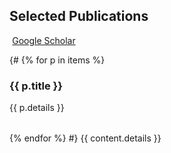 ## <i class="fa fa-chevron-right"></i> Selected Publications <a href="https://github.com/bamos/cv/blob/master/publications/{{ content.file }}"><i class="fa fa-code-fork" aria-hidden="true"></i></a>

<a href="https://scholar.google.com/citations?user=CZwrwHAAAAAJ" class="btn btn-primary" style="padding: 0.3em;">
  <i class="ai ai-google-scholar"></i> Google Scholar
</a>

{#
{% for p in items %}

### {{ p.title }} <a href="https://github.com/bamos/cv/blob/master/publications/{{ p.file }}"><i class="fa fa-code-fork" aria-hidden="true"></i></a>

<table class="table table-hover">
{{ p.details }}
</table>
{% endfor %}
#}


<table class="table table-hover">
{{ content.details }}
</table>
